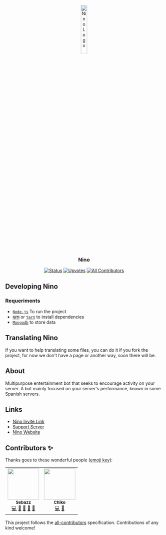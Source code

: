 <div align="center">
<img src="https://cdn.discordapp.com/attachments/956530001761673246/976512294278299680/image.png?size=4096" width="20%" alt="Nino Logo">

### Nino

[![Status](https://top.gg/api/widget/status/887306474097881100.svg?noavatar=true)](https://top.gg/bot/887306474097881100)
[![Upvotes](https://top.gg/api/widget/upvotes/887306474097881100.svg?noavatar=true)](https://top.gg/bot/887306474097881100)
[![All Contributors](https://img.shields.io/badge/all_contributors-2-orange.svg?style=flat-square)](#contributors-)

<!-- ALL-CONTRIBUTORS-BADGE:END -->
</div>

## Developing Nino

### Requeriments

-   [`Node.js`] To run the project
-   [`NPM`] or [`Yarn`] to install dependencies
-   [`Mongodb`] to store data

## Translating Nino

If you want to help translating some files, you can do it if you fork the project, for now we don't have a page or another way, soon there will be.

## About

Multipurpose entertainment bot that seeks to encourage activity on your server. A bot mainly focused on your
server's performance, known in some Spanish servers.

## Links

-   [Nino Invite Link](https://inv.nino.fun)
-   [Support Server](https://dc.nino.fun)
-   [Nino Website](https://nino.fun)

## Contributors ✨

Thanks goes to these wonderful people ([emoji key](https://allcontributors.org/docs/en/emoji-key)):

<!-- ALL-CONTRIBUTORS-LIST:START - Do not remove or modify this section -->
<!-- prettier-ignore-start -->
<!-- markdownlint-disable -->
<table>
  <tr>
    <td align="center"><a href="http://nino.fun"><img src="https://avatars.githubusercontent.com/u/90474850?v=4?s=100" width="100px;" alt=""/><br /><sub><b>Sebazz</b></sub></a><br /><a href="https://github.com/uSebazz/Nino/commits?author=uSebazz" title="Code">💻</a> <a href="https://github.com/uSebazz/Nino/issues?q=author%3AuSebazz" title="Bug reports">🐛</a> <a href="#maintenance-uSebazz" title="Maintenance">🚧</a> <a href="https://github.com/uSebazz/Nino/pulls?q=is%3Apr+reviewed-by%3AuSebazz" title="Reviewed Pull Requests">👀</a> <a href="https://github.com/uSebazz/Nino/commits?author=uSebazz" title="Documentation">📖</a></td>
    <td align="center"><a href="http://chikum.me"><img src="https://avatars.githubusercontent.com/u/53100578?v=4?s=100" width="100px;" alt=""/><br /><sub><b>Chiko</b></sub></a><br /><a href="https://github.com/uSebazz/Nino/commits?author=ChikoShidori" title="Code">💻</a> <a href="https://github.com/uSebazz/Nino/issues?q=author%3AChikoShidori" title="Bug reports">🐛</a></td>
  </tr>
</table>

<!-- markdownlint-restore -->
<!-- prettier-ignore-end -->

<!-- ALL-CONTRIBUTORS-LIST:END -->

This project follows the [all-contributors](https://github.com/all-contributors/all-contributors) specification. Contributions of any kind welcome!

[`node.js`]: https://nodejs.org/
[`yarn`]: https://yarnpkg.com/
[`npm`]: https://www.npmjs.com/
[`mongodb`]: https://www.mongodb.com/
